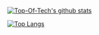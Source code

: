 [![Top-Of-Tech's github stats](https://github-readme-stats.vercel.app/api?username=top-of-tech&theme=darcula)](https://github.com/top-of-tech/github-readme-stats)


[![Top Langs](https://github-readme-stats.vercel.app/api/top-langs/?username=top-of-tech&theme=darcula)](https://github.com/top-of-tech/github-readme-stats)
